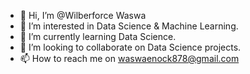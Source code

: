 - 👋 Hi, I’m @Wilberforce Waswa
- 👀 I’m interested in Data Science & Machine Learning.
- 🌱 I’m currently learning Data Science.
- 💞️ I’m looking to collaborate on Data Science projects.
- 📫 How to reach me on waswaenock878@gmail.com

<!---
ennock/ennock is a ✨ special ✨ repository because its `README.md` (this file) appears on your GitHub profile.
You can click the Preview link to take a look at your changes.
--->

